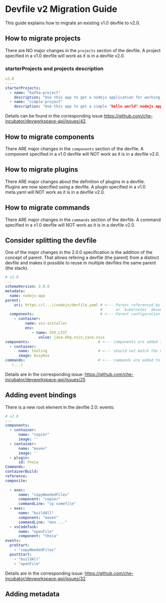 # Devfile v2 Migration Guide

This guide explains how to migrate an existing v1.0 devfile to v2.0.

## How to migrate projects

There are NO major changes in the `projects` section of the devfile. A project specified in a v1.0 devfile will work as it is in a devfile v2.0. 

### starterProjects and projects description

```yaml
v2.0
-----
starterProjects:
  - name: "kafka-project"
    description: "Use this app to get a nodejs application for working with kafka"
  - name: "simple-project"
    description: "Use this app to get a simple "hello world" nodejs application"
```

Details can be found in the corresponding issue https://github.com/che-incubator/devworkspace-api/issues/42.

## How to migrate components

There ARE major changes in the `components` section of the devfile. A component specified in a v1.0 devfile will NOT work as it is in a devfile v2.0. 

## How to migrate plugins

There ARE major changes about the definition of plugins in a devfile. Plugins are now specified using a devfile. A plugin specified in a v1.0 meta.yaml will NOT work as it is in a devfile v2.0. 

## How to migrate commands

There ARE major changes in the `commands` section of the devfile. A command specified in a v1.0 devfile will NOT work as it is in a devfile v2.0. 

## Consider splitting the devfile

One of the major changes in the 2.0.0 specification is the addition of the concept of parent. That allows refering a devfile (the parent) from a distinct devfile and makes it possible to reuse in multiple devfiles the same parent (the stack).

```yaml
# v2.0
---
schemaVersion: 2.0.0
metadata:
  name: nodejs-app
parent:
    uri: https://(...)/nodejs/devfile.yaml # <--- Parent referenced by `uri`, registry `id`
                                           #      or `kubernetes` devworkspace
  components:                              # <--- Parent configuration can be customized
    - container:
         name: vsx-installer
         env:
            - name: VSX_LIST
               value: java-dbg.vsix,java.vsix
components:                               # <--- components are added to parent's components
  - container:
      name: tooling                       # <--- should not match the name of a parent component
      image: busybox
commands:                                 # <--- commands are added to parent's commands
   (...)
```

Details are in the corresponding issue: https://github.com/che-incubator/devworkspace-api/issues/25

## Adding event bindings

There is a new root element in the devfile 2.0: events: 

```yaml
# v2.0
---
components:
  - container:
      name: "copier"
      image: ''
  - container:
      name: "maven"
      image: ''
  - plugin:
      id: theia
Commands:
containerBuild:
reference: 
composite:
 
  - exec:
      name: "copyNeededFiles"
      component: "copier"
      commandLine: "cp somefile"
  - exec:
      name: "buildAll"
      component: "maven"
      commandLine: "mvn ..."
  - vsCodeTask:
      name: "openFile"
      component: "theia"
events:
  preStart:
    - "copyNeededFiles"
  postStart:
    - "buildAll"
    - "openFile"
```

Details are in the corresponding issue: https://github.com/che-incubator/devworkspace-api/issues/32

## Adding metadata



